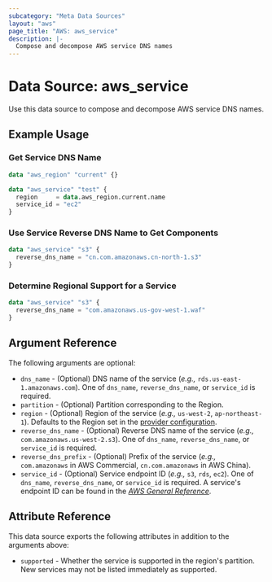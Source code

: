 ```yaml
---
subcategory: "Meta Data Sources"
layout: "aws"
page_title: "AWS: aws_service"
description: |-
  Compose and decompose AWS service DNS names
---
```


# Data Source: aws_service

Use this data source to compose and decompose AWS service DNS names.

## Example Usage

### Get Service DNS Name

```terraform
data "aws_region" "current" {}

data "aws_service" "test" {
  region     = data.aws_region.current.name
  service_id = "ec2"
}
```

### Use Service Reverse DNS Name to Get Components

```terraform
data "aws_service" "s3" {
  reverse_dns_name = "cn.com.amazonaws.cn-north-1.s3"
}
```

### Determine Regional Support for a Service

```terraform
data "aws_service" "s3" {
  reverse_dns_name = "com.amazonaws.us-gov-west-1.waf"
}
```

## Argument Reference

The following arguments are optional:

* `dns_name` - (Optional) DNS name of the service (_e.g.,_ `rds.us-east-1.amazonaws.com`). One of `dns_name`, `reverse_dns_name`, or `service_id` is required.
* `partition` - (Optional) Partition corresponding to the Region.
* `region` - (Optional) Region of the service (_e.g.,_ `us-west-2`, `ap-northeast-1`). Defaults to the Region set in the [provider configuration](https://registry.terraform.io/providers/hashicorp/aws/latest/docs#aws-configuration-reference).
* `reverse_dns_name` - (Optional) Reverse DNS name of the service (_e.g.,_ `com.amazonaws.us-west-2.s3`). One of `dns_name`, `reverse_dns_name`, or `service_id` is required.
* `reverse_dns_prefix` - (Optional) Prefix of the service (_e.g.,_ `com.amazonaws` in AWS Commercial, `cn.com.amazonaws` in AWS China).
* `service_id` - (Optional) Service endpoint ID (_e.g.,_ `s3`, `rds`, `ec2`). One of `dns_name`, `reverse_dns_name`, or `service_id` is required. A service's endpoint ID can be found in the [_AWS General Reference_](https://docs.aws.amazon.com/general/latest/gr/aws-service-information.html).

## Attribute Reference

This data source exports the following attributes in addition to the arguments above:

* `supported` - Whether the service is supported in the region's partition. New services may not be listed immediately as supported.

